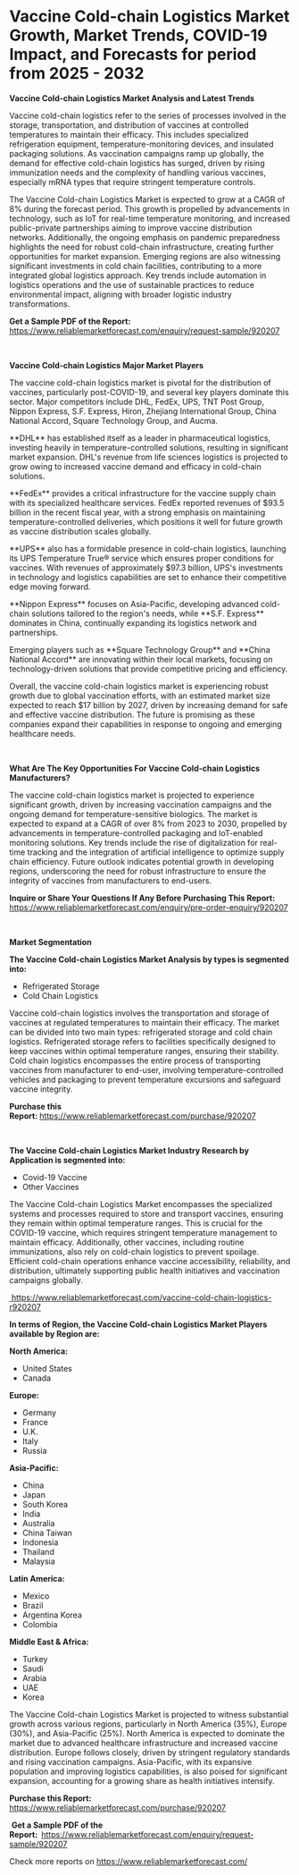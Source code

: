 <p><h1>Vaccine Cold-chain Logistics Market Growth, Market Trends, COVID-19 Impact, and Forecasts for period from 2025 - 2032</h1></p><p><strong>Vaccine Cold-chain Logistics Market Analysis and Latest Trends</strong></p>
<p><p>Vaccine cold-chain logistics refer to the series of processes involved in the storage, transportation, and distribution of vaccines at controlled temperatures to maintain their efficacy. This includes specialized refrigeration equipment, temperature-monitoring devices, and insulated packaging solutions. As vaccination campaigns ramp up globally, the demand for effective cold-chain logistics has surged, driven by rising immunization needs and the complexity of handling various vaccines, especially mRNA types that require stringent temperature controls.</p><p>The Vaccine Cold-chain Logistics Market is expected to grow at a CAGR of 8% during the forecast period. This growth is propelled by advancements in technology, such as IoT for real-time temperature monitoring, and increased public-private partnerships aiming to improve vaccine distribution networks. Additionally, the ongoing emphasis on pandemic preparedness highlights the need for robust cold-chain infrastructure, creating further opportunities for market expansion. Emerging regions are also witnessing significant investments in cold chain facilities, contributing to a more integrated global logistics approach. Key trends include automation in logistics operations and the use of sustainable practices to reduce environmental impact, aligning with broader logistic industry transformations.</p></p>
<p><strong>Get a Sample PDF of the Report:&nbsp;</strong> <a href="https://www.reliablemarketforecast.com/enquiry/request-sample/920207?utm_campaign=2736&utm_medium=2&utm_source=Github&utm_content=ia&utm_term=11032025&utm_id=vaccine-cold-chain-logistics">https://www.reliablemarketforecast.com/enquiry/request-sample/920207</a></p>
<p>&nbsp;</p>
<p><strong>Vaccine Cold-chain Logistics Major Market Players</strong></p>
<p><p>The vaccine cold-chain logistics market is pivotal for the distribution of vaccines, particularly post-COVID-19, and several key players dominate this sector. Major competitors include DHL, FedEx, UPS, TNT Post Group, Nippon Express, S.F. Express, Hiron, Zhejiang International Group, China National Accord, Square Technology Group, and Aucma.</p><p>**DHL** has established itself as a leader in pharmaceutical logistics, investing heavily in temperature-controlled solutions, resulting in significant market expansion. DHL's revenue from life sciences logistics is projected to grow owing to increased vaccine demand and efficacy in cold-chain solutions.</p><p>**FedEx** provides a critical infrastructure for the vaccine supply chain with its specialized healthcare services. FedEx reported revenues of $93.5 billion in the recent fiscal year, with a strong emphasis on maintaining temperature-controlled deliveries, which positions it well for future growth as vaccine distribution scales globally.</p><p>**UPS** also has a formidable presence in cold-chain logistics, launching its UPS Temperature True® service which ensures proper conditions for vaccines. With revenues of approximately $97.3 billion, UPS's investments in technology and logistics capabilities are set to enhance their competitive edge moving forward.</p><p>**Nippon Express** focuses on Asia-Pacific, developing advanced cold-chain solutions tailored to the region's needs, while **S.F. Express** dominates in China, continually expanding its logistics network and partnerships.</p><p>Emerging players such as **Square Technology Group** and **China National Accord** are innovating within their local markets, focusing on technology-driven solutions that provide competitive pricing and efficiency.</p><p>Overall, the vaccine cold-chain logistics market is experiencing robust growth due to global vaccination efforts, with an estimated market size expected to reach $17 billion by 2027, driven by increasing demand for safe and effective vaccine distribution. The future is promising as these companies expand their capabilities in response to ongoing and emerging healthcare needs.</p></p>
<p>&nbsp;</p>
<p><strong>What Are The Key Opportunities For Vaccine Cold-chain Logistics Manufacturers?</strong></p>
<p><p>The vaccine cold-chain logistics market is projected to experience significant growth, driven by increasing vaccination campaigns and the ongoing demand for temperature-sensitive biologics. The market is expected to expand at a CAGR of over 8% from 2023 to 2030, propelled by advancements in temperature-controlled packaging and IoT-enabled monitoring solutions. Key trends include the rise of digitalization for real-time tracking and the integration of artificial intelligence to optimize supply chain efficiency. Future outlook indicates potential growth in developing regions, underscoring the need for robust infrastructure to ensure the integrity of vaccines from manufacturers to end-users.</p></p>
<p><strong>Inquire or Share Your Questions If Any Before Purchasing This Report:</strong> <a href="https://www.reliablemarketforecast.com/enquiry/pre-order-enquiry/920207?utm_campaign=2736&utm_medium=2&utm_source=Github&utm_content=ia&utm_term=11032025&utm_id=vaccine-cold-chain-logistics">https://www.reliablemarketforecast.com/enquiry/pre-order-enquiry/920207</a></p>
<p>&nbsp;</p>
<p><strong>Market Segmentation</strong></p>
<p><strong>The Vaccine Cold-chain Logistics Market Analysis by types is segmented into:</strong></p>
<p><ul><li>Refrigerated Storage</li><li>Cold Chain Logistics</li></ul></p>
<p><p>Vaccine cold-chain logistics involves the transportation and storage of vaccines at regulated temperatures to maintain their efficacy. The market can be divided into two main types: refrigerated storage and cold chain logistics. Refrigerated storage refers to facilities specifically designed to keep vaccines within optimal temperature ranges, ensuring their stability. Cold chain logistics encompasses the entire process of transporting vaccines from manufacturer to end-user, involving temperature-controlled vehicles and packaging to prevent temperature excursions and safeguard vaccine integrity.</p></p>
<p><strong>Purchase this Report:&nbsp;</strong><a href="https://www.reliablemarketforecast.com/purchase/920207?utm_campaign=2736&utm_medium=2&utm_source=Github&utm_content=ia&utm_term=11032025&utm_id=vaccine-cold-chain-logistics">https://www.reliablemarketforecast.com/purchase/920207</a></p>
<p>&nbsp;</p>
<p><strong>The Vaccine Cold-chain Logistics Market Industry Research by Application is segmented into:</strong></p>
<p><ul><li>Covid-19 Vaccine</li><li>Other Vaccines</li></ul></p>
<p><p>The Vaccine Cold-chain Logistics Market encompasses the specialized systems and processes required to store and transport vaccines, ensuring they remain within optimal temperature ranges. This is crucial for the COVID-19 vaccine, which requires stringent temperature management to maintain efficacy. Additionally, other vaccines, including routine immunizations, also rely on cold-chain logistics to prevent spoilage. Efficient cold-chain operations enhance vaccine accessibility, reliability, and distribution, ultimately supporting public health initiatives and vaccination campaigns globally.</p></p>
<p><a href="https://www.reliablemarketforecast.com/vaccine-cold-chain-logistics-r920207?utm_campaign=2736&utm_medium=2&utm_source=Github&utm_content=ia&utm_term=11032025&utm_id=vaccine-cold-chain-logistics">&nbsp;https://www.reliablemarketforecast.com/vaccine-cold-chain-logistics-r920207</a></p>
<p><strong>In terms of Region, the Vaccine Cold-chain Logistics Market Players available by Region are:</strong></p>
<p>
    <p> <strong> North America: </strong>
        <ul>
            <li>United States</li>
            <li>Canada</li>
        </ul>
        </p> 
    <p> <strong> Europe: </strong>
        <ul>
            <li>Germany</li>
            <li>France</li>
            <li>U.K.</li>
            <li>Italy</li>
            <li>Russia</li>
        </ul>
        </p> 
    <p> <strong> Asia-Pacific: </strong>
        <ul>
            <li>China</li>
            <li>Japan</li>
            <li>South Korea</li>
            <li>India</li>
            <li>Australia</li>
            <li>China Taiwan</li>
            <li>Indonesia</li>
            <li>Thailand</li>
            <li>Malaysia</li>
        </ul>
        </p> 
    <p> <strong> Latin America: </strong>
        <ul>
            <li>Mexico</li>
            <li>Brazil</li>
            <li>Argentina Korea</li>
            <li>Colombia</li>
        </ul>
        </p> 
    <p> <strong> Middle East & Africa: </strong>
        <ul>
            <li>Turkey</li>
            <li>Saudi</li>
            <li>Arabia</li>
            <li>UAE</li>
            <li>Korea</li>
        </ul>
    </p>
    </p>
<p><p>The Vaccine Cold-chain Logistics Market is projected to witness substantial growth across various regions, particularly in North America (35%), Europe (30%), and Asia-Pacific (25%). North America is expected to dominate the market due to advanced healthcare infrastructure and increased vaccine distribution. Europe follows closely, driven by stringent regulatory standards and rising vaccination campaigns. Asia-Pacific, with its expansive population and improving logistics capabilities, is also poised for significant expansion, accounting for a growing share as health initiatives intensify.</p></p>
<p><strong>Purchase this Report: </strong><a href="https://www.reliablemarketforecast.com/purchase/920207?utm_campaign=2736&utm_medium=2&utm_source=Github&utm_content=ia&utm_term=11032025&utm_id=vaccine-cold-chain-logistics">https://www.reliablemarketforecast.com/purchase/920207</a></p>
<p>&nbsp;<strong>Get a Sample PDF of the Report:&nbsp;&nbsp;</strong><a href="https://www.reliablemarketforecast.com/enquiry/request-sample/920207?utm_campaign=2736&utm_medium=2&utm_source=Github&utm_content=ia&utm_term=11032025&utm_id=vaccine-cold-chain-logistics">https://www.reliablemarketforecast.com/enquiry/request-sample/920207</a></p>
<p><strong></strong></p>
<p>Check more reports on <a href="https://www.reliablemarketforecast.com/?utm_campaign=2736&utm_medium=2&utm_source=Github&utm_content=ia&utm_term=11032025&utm_id=vaccine-cold-chain-logistics">https://www.reliablemarketforecast.com/</a></p>